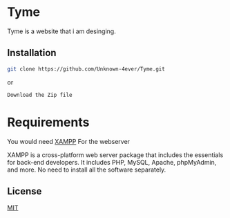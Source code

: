 # Tyme
Tyme is a website that i am desinging.

## Installation
```bash
git clone https://github.com/Unknown-4ever/Tyme.git
```
or
```
Download the Zip file
```
# Requirements
You would need [XAMPP](https://www.apachefriends.org/index.html) For the webserver

XAMPP is a cross-platform web server package that includes the essentials for back-end developers. 
It includes PHP, MySQL, Apache, phpMyAdmin, and more. No need to install all the software separately.


## License
[MIT]()
